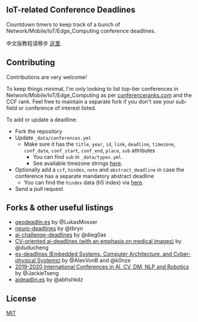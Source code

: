 ## IoT-related Conference Deadlines

Countdown timers to keep track of a bunch of Network/Mobile/IoT/Edge_Computing conference deadlines.

中文版教程请移步 [这里](README.md).

## Contributing

Contributions are very welcome!

To keep things minimal, I'm only looking to list top-tier conferences in Network/Mobile/IoT/Edge_Computing as per [conferenceranks.com][6] and the CCF rank. Feel free to maintain a separate fork if you don't see your sub-field or conference of interest listed.

To add or update a deadline:
- Fork the repository
- Update `_data/conferences.yml`
    + Make sure it has the `title`, `year`, `id`, `link`, `deadline`, `timezone`, `conf_date`, `conf_start`, `conf_end`, `place`, `sub` attributes
      + You can find `sub` in `_data/types.yml`.
      + See available timezone strings [here](https://momentjs.com/timezone/).
- Optionally add a `ccf`, `hindex`, `note` and `abstract_deadline` in case the conference has a separate mandatory abstract deadline
    + You can find the `hindex` data (h5 index) via [here](https://www.guide2research.com/topconf/).
- Send a pull request

## Forks & other useful listings


- [geodeadlin.es][3] by @LukasMosser
- [neuro-deadlines][4] by @tbryn
- [ai-challenge-deadlines][5] by @dieg0as
- [CV-oriented ai-deadlines (with an emphasis on medical images)][8] by @duducheng
- [es-deadlines (Embedded Systems, Computer Architecture, and Cyber-physical Systems)][9] by @AlexVonB and @k0nze
- [2019-2020 International Conferences in AI, CV, DM, NLP and Robotics][10] by @JackieTseng
- [aideadlin.es][11] by @abhshkdz
## License

[MIT][1]

[1]: https://abhshkdz.mit-license.org/
[2]: http://aideadlin.es/
[3]: https://github.com/LukasMosser/geo-deadlines
[4]: https://github.com/tbryn/neuro-deadlines
[5]: https://github.com/dieg0as/ai-challenge-deadlines
[6]: http://www.conferenceranks.com/#
[8]: https://creedai.github.io/ai-deadlines/
[9]: https://ekut-es.github.io/es-deadlines/
[10]: https://jackietseng.github.io/conference_call_for_paper/conferences.html
[11]: https://github.com/abhshkdz/ai-deadlines